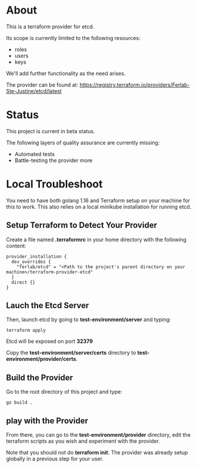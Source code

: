 # About

This is a terraform provider for etcd.

Its scope is currently limited to the following resources:
- roles
- users
- keys

We'll add further functionality as the need arises.

The provider can be found at: https://registry.terraform.io/providers/Ferlab-Ste-Justine/etcd/latest

# Status

This project is current in beta status.

The following layers of quality assurance are currently missing:
- Automated tests
- Battle-testing the provider more

# Local Troubleshoot

You need to have both golang 1.16 and Terraform setup on your machine for this to work. This also relies on a local minikube installation for running etcd.

## Setup Terraform to Detect Your Provider

Create a file named **.terraformrc** in your home directory with the following content:

```
provider_installation {
  dev_overrides {
    "ferlab/etcd" = "<Path to the project's parent directory on your machine>/terraform-provider-etcd"
  }
  direct {}
}
```

## Lauch the Etcd Server

Then, launch etcd by going to **test-environment/server** and typing:

```
terraform apply
```

Etcd will be exposed on port **32379**

Copy the **test-environment/server/certs** directory to **test-environment/provider/certs**.

## Build the Provider

Go to the root directory of this project and type:

```
go build .
```

## play with the Provider

From there, you can go to the **test-environment/provider** directory, edit the terraform scripts as you wish and experiment with the provider.

Note that you should not do **terraform init**. The provider was already setup globally in a previous step for your user.
